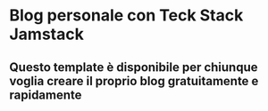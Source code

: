 # Blog personale con Teck Stack Jamstack

## Questo template è disponibile per chiunque voglia creare il proprio blog gratuitamente e rapidamente
